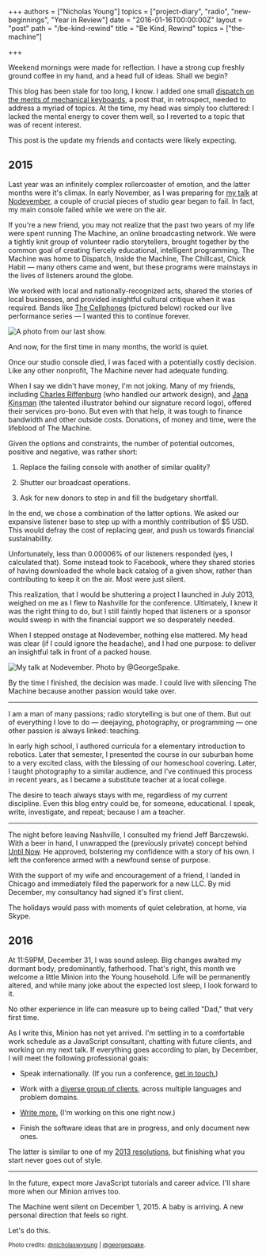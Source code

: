 +++
authors = ["Nicholas Young"]
topics = ["project-diary", "radio", "new-beginnings", "Year in Review"]
date = "2016-01-16T00:00:00Z"
layout = "post"
path = "/be-kind-rewind"
title = "Be Kind, Rewind"
topics = ["the-machine"]

+++

Weekend mornings were made for reflection. I have a strong cup freshly ground coffee in my hand, and a head full of ideas. Shall we begin?

This blog has been stale for too long, I know. I added one small [dispatch on the merits of mechanical keyboards](/painless-keyboarding), a post that, in retrospect, needed to address a myriad of topics. At the time, my head was simply too cluttered: I lacked the mental energy to cover them well, so I reverted to a topic that was of recent interest.

This post is the update my friends and contacts were likely expecting.

## 2015

Last year was an infinitely complex rollercoaster of emotion, and the latter months were it's climax. In early November, as I was preparing for [my talk](/speaking) at [Nodevember](http://nodevember.org), a couple of crucial pieces of studio gear began to fail. In fact, my main console failed while we were on the air.

If you're a new friend, you may not realize that the past two years of my life were spent running The Machine, an online broadcasting network. We were a tightly knit group of volunteer radio storytellers, brought together by the common goal of creating fiercely educational, intelligent programming. The Machine was home to Dispatch, Inside the Machine, The Chillcast, Chick Habit &mdash; many others came and went, but these programs were mainstays in the lives of listeners around the globe.

We worked with local and nationally-recognized acts, shared the stories of local businesses, and provided insightful cultural critique when it was required. Bands like [The Cellphones](http://cellphonesband.com) (pictured below) rocked our live performance series &mdash; I wanted this to continue forever.

![A photo from our last show.](chick-habit-live.jpg)

And now, for the first time in many months, the world is quiet.

Once our studio console died, I was faced with a potentially costly decision. Like any other nonprofit, The Machine never had adequate funding.

When I say we didn't have money, I'm not joking. Many of my friends, including [Charles Riffenburg](http://grabbagmedia.com) (who handled our artwork design), and [Jana Kinsman](http://www.janakinsman.com) (the talented illustrator behind our signature record logo), offered their services pro-bono. But even with that help, it was tough to finance bandwidth and other outside costs. Donations, of money and time, were the lifeblood of The Machine.

Given the options and constraints, the number of potential outcomes, positive and negative, was rather short:

1. Replace the failing console with another of similar quality?

2. Shutter our broadcast operations.

3. Ask for new donors to step in and fill the budgetary shortfall.

In the end, we chose a combination of the latter options. We asked our expansive listener base to step up with a monthly contribution of $5 USD. This would defray the cost of replacing gear, and push us towards financial sustainability.

Unfortunately, less than 0.00006% of our listeners responded (yes, I calculated that). Some instead took to Facebook, where they shared stories of having downloaded the whole back catalog of a given show, rather than contributing to keep it on the air. Most were just silent.

This realization, that I would be shuttering a project I launched in July 2013, weighed on me as I flew to Nashville for the conference.  Ultimately, I knew it was the right thing to do, but I still faintly hoped that listeners or a sponsor would sweep in with the financial support we so desperately needed.

When I stepped onstage at Nodevember, nothing else mattered. My head was clear (if I could ignore the headache), and I had one purpose: to deliver an insightful talk in front of a packed house.

![My talk at Nodevember. Photo by @GeorgeSpake.](nodevember.jpg)

By the time I finished, the decision was made. I could live with silencing The Machine because another passion would take over.

---


I am a man of many passions; radio storytelling is but one of them. But out of everything I love to do &mdash; deejaying, photography, or programming &mdash; one other passion is always linked: teaching.

In early high school, I authored curricula for a elementary introduction to robotics. Later that semester, I presented the course in our suburban home to a very excited class, with the blessing of our homeschool covering. Later, I taught photography to a similar audience, and I've continued this process in recent years, as I became a substitute teacher at a local college.

The desire to teach always stays with me, regardless of my current discipline. Even this blog entry could be, for someone, educational. I speak, write, investigate, and repeat; because I am a teacher.

---

The night before leaving Nashville, I consulted my friend Jeff Barczewski. With a beer in hand, I unwrapped the (previously private) concept behind [Until Now](https://secretfader.com). He approved, bolstering my confidence with a story of his own. I left the conference armed with a newfound sense of purpose.

With the support of my wife and encouragement of a friend, I landed in Chicago and immediately filed the paperwork for a new LLC. By mid December, my consultancy had signed it's first client.

The holidays would pass with moments of quiet celebration, at home, via Skype.

## 2016

At 11:59PM, December 31, I was sound asleep. Big changes awaited my dormant body, predominantly, fatherhood. That's right, this month we welcome a little Minion into the Young household. Life will be permanently altered, and while many joke about the expected lost sleep, I look forward to it.

No other experience in life can measure up to being called "Dad," that very first time.

As I write this, Minion has not yet arrived. I'm settling in to a comfortable work schedule as a JavaScript consultant, chatting with future clients, and working on my next talk. If everything goes according to plan, by December, I will meet the following professional goals:

* Speak internationally. (If you run a conference, [get in touch.](/speaking))

* Work with a [diverse group of clients](http://untilnow.co), across multiple languages and problem domains.

* [Write more.](http://nicholaswyoung.com) (I'm working on this one right now.)

* Finish the software ideas that are in progress, and only document new ones.

The latter is similar to one of my [2013 resolutions](/creative-guard-rails), but finishing what you start never goes out of style.

---

In the future, expect more JavaScript tutorials and career advice. I'll share more when our Minion arrives too.

The Machine went silent on December 1, 2015. A baby is arriving. A new personal direction that feels so right.

Let's do this.

<small>Photo credits: [@nicholaswyoung](http://twitter.com/nicholaswyoung) | [@georgespake](https://twitter.com/georgespake/status/665620895554228225).</small>
